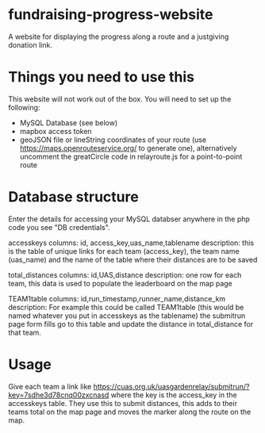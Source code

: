 # fundraising-progress-website
A website for displaying the progress along a route and a justgiving donation link.


# Things you need to use this
This website will not work out of the box. You will need to set up the following:
- MySQL Database (see below)
- mapbox access token
- geoJSON file or lineString coordinates of your route (use https://maps.openrouteservice.org/ to generate one), alternatively uncomment the greatCircle code in relayroute.js for a point-to-point route


# Database structure
Enter the details for accessing your MySQL databser anywhere in the php code you see "DB credentials".

accesskeys
columns: id, access_key,uas_name,tablename
description: this is the table of unique links for each team (access_key), the team name (uas_name) and the name of the table where their distances are to be saved

total_distances
columns: id,UAS,distance
description: one row for each team, this data is used to populate the leaderboard on the map page

TEAM1table
columns: id,run_timestamp,runner_name,distance_km
description: For example this could be called TEAM1table (this would be named whatever you put in accesskeys as the tablename) the submitrun page form fills go to this table and update the distance in total_distance for that team. 

# Usage
Give each team a link like https://cuas.org.uk/uasgardenrelay/submitrun/?key=7sdhe3d78cnq00zxcnasd where the key is the access_key in the accesskeys table. They use this to submit distances, this adds to their teams total on the map page and moves the marker along the route on the map.
